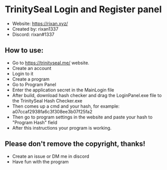 # TrinitySeal Login and Register panel
* Website: https://rixan.xyz/
* Created by: rixan1337
* Discord: rixan#1337

## How to use:
* Go to https://trinityseal.me/ website.
* Create an account
* Login to it
* Create a program
* Go to Program Panel
* Enter the application secret in the MainLogin file
* After build, download hash checker and drag the LoginPanel.exe file to the TrinitySeal Hash Checker.exe
* Then comes up a cmd and your hash, for example: a07ccaf2938fa6c3f308ee3b07f25fa2
* Then go to program settings in the website and paste your hash to "Program Hash" field
* After this instructions your program is working.

## Please don't remove the copyright, thanks!
* Create an issue or DM me in discord
* Have fun with the program

